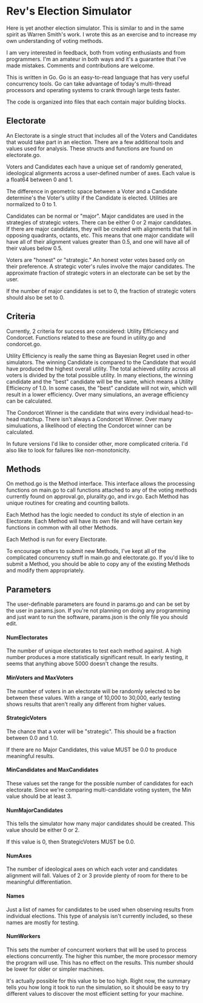 # Rev's Election Simulator

Here is yet another election simulator. This is similar to and in the same spirit as Warren Smith's work. I wrote this as an exercise and to increase my own understanding of voting methods.

I am very interested in feedback, both from voting enthusiasts and from programmers. I'm an amateur in both ways and it's a guarantee that I've made mistakes. Comments and contributions are welcome.

This is written in Go. Go is an easy-to-read language that has very useful concurrency tools. Go can take advantage of today's multi-thread processors and operating systems to crank through large tests faster.

The code is organized into files that each contain major building blocks.

## Electorate
An Electorate is a single struct that includes all of the Voters and Candidates that would take part in an election. There are a few additional tools and values used for analysis. These structs and functions are found on electorate.go.

Voters and Candidates each have a unique set of randomly generated, ideological alignments across a user-defined number of axes. Each value is a float64 between 0 and 1.

The difference in geometric space between a Voter and a Candidate determine's the Voter's utility if the Candidate is elected. Utilities are normalized to 0 to 1.

Candidates can be normal or "major". Major candidates are used in the strategies of strategic voters. There can be either 0 or 2 major candidates. If there are major candidates, they will be created with alignments that fall in opposing quadrants, octants, etc. This means that one major candidate will have all of their alignment values greater than 0.5, and one will have all of their values below 0.5.

Voters are "honest" or "strategic." An honest voter votes based only on their preference. A strategic voter's rules involve the major candidates. The approximate fraction of strategic voters in an electorate can be set by the user.

If the number of major candidates is set to 0, the fraction of strategic voters should also be set to 0.

## Criteria
Currently, 2 criteria for success are considered: Utility Efficiency and Condorcet. Functions related to these are found in utility.go and condorcet.go.

Utility Efficiency is really the same thing as Bayesian Regret used in other simulators. The winning Candidate is compared to the Candidate that would have produced the highest overall utility. The total achieved utility across all voters is divided by the total possible utility. In many elections, the winning candidate and the "best" candidate will be the same, which means a Utility Efficiecny of 1.0. In some cases, the "best" candidate will not win, which will result in a lower efficiency. Over many simulations, an average efficiency can be calculated.

The Condorcet Winner is the candidate that wins every individual head-to-head matchup. There isn't always a Condorcet Winner. Over many simuluations, a likelihood of electing the Condorcet winner can be calculated.

In future versions I'd like to consider other, more complicated criteria. I'd also like to look for failures like non-monotonicity.

## Methods
On method.go is the Method interface. This interface allows the processing functions on main.go to call functions attached to any of the voting methods currently found on approval.go, plurality.go, and irv.go. Each Method has unique routines for creating and counting ballots.

Each Method has the logic needed to conduct its style of election in an Electorate. Each Method will have its own file and will have certain key functions in common with all other Methods.

Each Method is run for every Electorate.

To encourage others to submit new Methods, I've kept all of the complicated concurrency stuff in main.go and electorate.go. If you'd like to submit a Method, you should be able to copy any of the existing Methods and modify them appropriately.

## Parameters
The user-definable parameters are found in params.go and can be set by the user in params.json. If you're not planning on doing any programming and just want to run the software, params.json is the only file you should edit.

#### NumElectorates
The number of unique electorates to test each method against. A high number produces a more statistically significant result. In early testing, it seems that anything above 5000 doesn't change the results.

#### MinVoters and MaxVoters
The number of voters in an electorate will be randomly selected to be between these values. With a range of 10,000 to 30,000, early testing shows results that aren't really any different from higher values.

#### StrategicVoters
The chance that a voter will be "strategic". This should be a fraction between 0.0 and 1.0.

If there are no Major Candidates, this value MUST be 0.0 to produce meaningful results.

#### MinCandidates and MaxCandidates
These values set the range for the possible number of candidates for each electorate. Since we're comparing multi-candidate voting system, the Min value should be at least 3.

#### NumMajorCandidates
This tells the simulator how many major candidates should be created. This value should be either 0 or 2.

If this value is 0, then StrategicVoters MUST be 0.0.

#### NumAxes
The number of ideological axes on which each voter and candidates alignment will fall. Values of 2 or 3 provide plenty of room for there to be meaningful differentiation.

#### Names
Just a list of names for candidates to be used when observing results from individual elections. This type of analysis isn't currently included, so these names are mostly for testing.

#### NumWorkers
This sets the number of concurrent workers that will be used to process elections concurrently. The higher this number, the more processor memory the program will use. This has no effect on the results. This number should be lower for older or simpler machines.

It's actually possible for this value to be too high. Right now, the summary tells you how long it took to run the simulation, so it should be easy to try different values to discover the most efficient setting for your machine.

